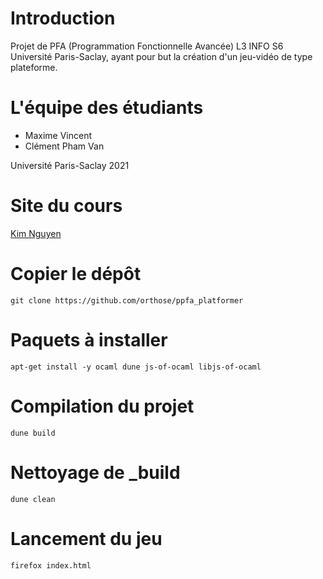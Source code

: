 # Introduction
Projet de PFA (Programmation Fonctionnelle Avancée) L3 INFO S6 Université Paris-Saclay, ayant pour but la création d'un jeu-vidéo de type plateforme.

# L'équipe des étudiants
* Maxime Vincent
* Clément Pham Van

Université Paris-Saclay 2021

# Site du cours
[Kim Nguyen](https://www.lri.fr/~kn/ppfa_en.html)

# Copier le dépôt
`git clone https://github.com/orthose/ppfa_platformer`

# Paquets à installer
`apt-get install -y ocaml dune js-of-ocaml libjs-of-ocaml`

# Compilation du projet
`dune build`

# Nettoyage de _build
`dune clean`

# Lancement du jeu
`firefox index.html`
